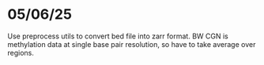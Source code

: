 # 05/06/25
Use preprocess utils to convert bed file into zarr format. BW CGN is methylation data at single base pair resolution, so have to take average over regions.
